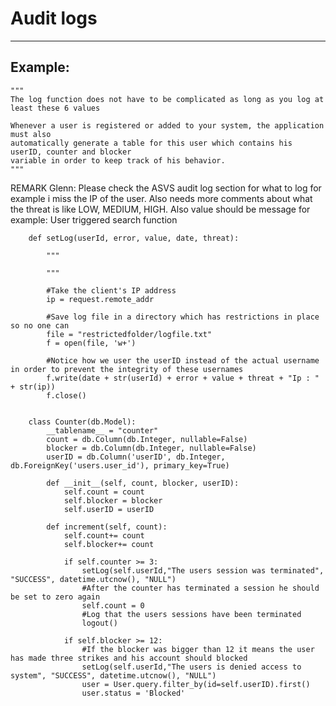 # Audit logs
-------

## Example:


    """
    The log function does not have to be complicated as long as you log at least these 6 values

    Whenever a user is registered or added to your system, the application must also
    automatically generate a table for this user which contains his userID, counter and blocker
    variable in order to keep track of his behavior.
    """

REMARK Glenn: Please check the ASVS audit log section for what to log for example i miss the IP of the user. Also needs more comments about what the threat is like LOW, MEDIUM, HIGH. Also value should be message for example: User triggered search function

        def setLog(userId, error, value, date, threat):

            """

            """
            
            #Take the client's IP address
            ip = request.remote_addr

            #Save log file in a directory which has restrictions in place so no one can 
            file = "restrictedfolder/logfile.txt"
            f = open(file, 'w+')
            
            #Notice how we user the userID instead of the actual username in order to prevent the integrity of these usernames
            f.write(date + str(userId) + error + value + threat + "Ip : " + str(ip))
            f.close()


        class Counter(db.Model):
            __tablename__ = "counter"
            count = db.Column(db.Integer, nullable=False)
            blocker = db.Column(db.Integer, nullable=False)
            userID = db.Column('userID', db.Integer, db.ForeignKey('users.user_id'), primary_key=True)

            def __init__(self, count, blocker, userID):
                self.count = count 
                self.blocker = blocker
                self.userID = userID

            def increment(self, count):
                self.count+= count
                self.blocker+= count

                if self.counter >= 3:
                    setLog(self.userId,"The users session was terminated", "SUCCESS", datetime.utcnow(), "NULL")
                    #After the counter has terminated a session he should be set to zero again
                    self.count = 0
                    #Log that the users sessions have been terminated
                    logout()

                if self.blocker >= 12:
                    #If the blocker was bigger than 12 it means the user has made three strikes and his account should blocked
                    setLog(self.userId,"The users is denied access to system", "SUCCESS", datetime.utcnow(), "NULL")
                    user = User.query.filter_by(id=self.userID).first()
                    user.status = 'Blocked'
